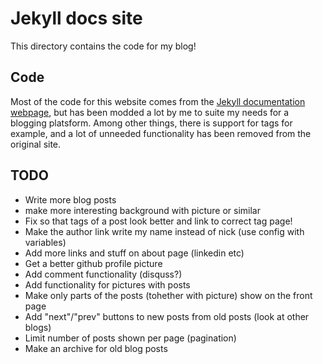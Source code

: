 # Jekyll docs site

This directory contains the code for my blog!

## Code

Most of the code for this website comes from the [Jekyll documentation webpage](http://jekyllrb.com/),
but has been modded a lot by me to suite my needs for a blogging platsform. Among other things, there
is support for tags for example, and a lot of unneeded functionality has been removed from the original
site.

## TODO

* Write more blog posts
* make more interesting background with picture or similar
* Fix so that tags of a post look better and link to correct tag page!
* Make the author link write my name instead of nick (use config with variables)
* Add more links and stuff on about page (linkedin etc)
* Get a better github profile picture
* Add comment functionality (disquss?)
* Add functionality for pictures with posts
* Make only parts of the posts (tohether with picture) show on the front page
* Add "next"/"prev" buttons to new posts from old posts (look at other blogs)
* Limit number of posts shown per page (pagination)
* Make an archive for old blog posts
